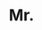 ---
name: Namhoon Lee
title: Mr.
email: namhoon.lee@eng.ox.ac.uk
website: http://www.robots.ox.ac.uk/~namhoon
note: NULL
category: Graduate Students
photo: /images/people/NamhoonLee.png
year: 2016
---